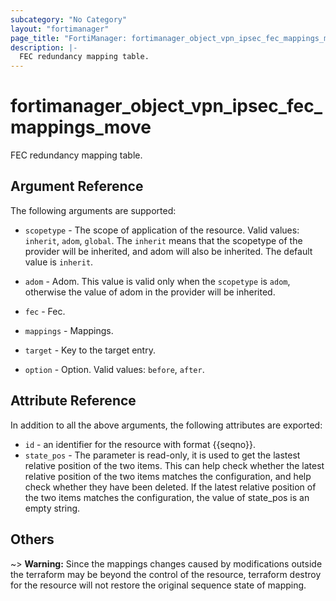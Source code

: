 ```yaml
---
subcategory: "No Category"
layout: "fortimanager"
page_title: "FortiManager: fortimanager_object_vpn_ipsec_fec_mappings_move"
description: |-
  FEC redundancy mapping table.
---
```


# fortimanager_object_vpn_ipsec_fec_mappings_move
FEC redundancy mapping table.

## Argument Reference


The following arguments are supported:

* `scopetype` - The scope of application of the resource. Valid values: `inherit`, `adom`, `global`. The `inherit` means that the scopetype of the provider will be inherited, and adom will also be inherited. The default value is `inherit`.
* `adom` - Adom. This value is valid only when the `scopetype` is `adom`, otherwise the value of adom in the provider will be inherited.
* `fec` - Fec.
* `mappings` - Mappings.

* `target` - Key to the target entry.
* `option` - Option. Valid values: `before`, `after`.


## Attribute Reference

In addition to all the above arguments, the following attributes are exported:
* `id` - an identifier for the resource with format {{seqno}}.
* `state_pos` - The parameter is read-only, it is used to get the lastest relative position of the two items. This can help check whether the latest relative position of the two items matches the configuration, and help check whether they have been deleted. If the latest relative position of the two items matches the configuration, the value of state_pos is an empty string.

## Others

~> **Warning:** Since the mappings changes caused by modifications outside the terraform may be beyond the control of the resource, terraform destroy for the resource will not restore the original sequence state of mapping.
